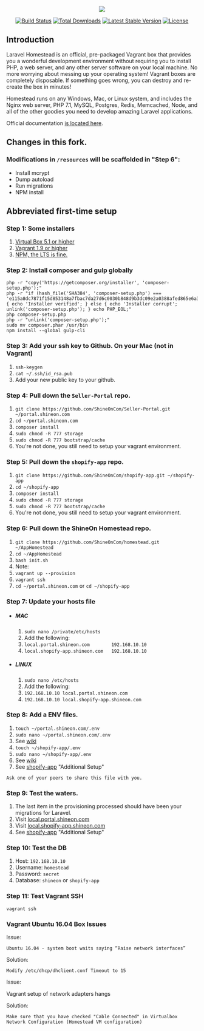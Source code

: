 <p align="center"><img src="https://laravel.com/assets/img/components/logo-homestead.svg"></p>

<p align="center">
<a href="https://travis-ci.org/laravel/homestead"><img src="https://travis-ci.org/laravel/homestead.svg" alt="Build Status"></a>
<a href="https://packagist.org/packages/laravel/homestead"><img src="https://poser.pugx.org/laravel/homestead/d/total.svg" alt="Total Downloads"></a>
<a href="https://packagist.org/packages/laravel/homestead"><img src="https://poser.pugx.org/laravel/homestead/v/stable.svg" alt="Latest Stable Version"></a>
<a href="https://packagist.org/packages/laravel/homestead"><img src="https://poser.pugx.org/laravel/homestead/license.svg" alt="License"></a>
</p>

## Introduction

Laravel Homestead is an official, pre-packaged Vagrant box that provides you a wonderful development environment without requiring you to install PHP, a web server, and any other server software on your local machine. No more worrying about messing up your operating system! Vagrant boxes are completely disposable. If something goes wrong, you can destroy and re-create the box in minutes!

Homestead runs on any Windows, Mac, or Linux system, and includes the Nginx web server, PHP 7.1, MySQL, Postgres, Redis, Memcached, Node, and all of the other goodies you need to develop amazing Laravel applications.

Official documentation [is located here](http://laravel.com/docs/homestead).

## Changes in this fork.

### Modifications in `/resources` will be scaffolded in "Step 6":

* Install mcrypt
* Dump autoload
* Run migrations
* NPM install



## Abbreviated first-time setup

### Step 1: Some installers

1. [Virtual Box 5.1 or higher](https://www.virtualbox.org/)
1. [Vagrant 1.9 or higher](https://www.vagrantup.com/)
1. [NPM, the LTS is fine.](https://nodejs.org/en/)

### Step 2: Install composer and gulp globally

```
php -r "copy('https://getcomposer.org/installer', 'composer-setup.php');"
php -r "if (hash_file('SHA384', 'composer-setup.php') === 'e115a8dc7871f15d853148a7fbac7da27d6c0030b848d9b3dc09e2a0388afed865e6a3d6b3c0fad45c48e2b5fc1196ae') { echo 'Installer verified'; } else { echo 'Installer corrupt'; unlink('composer-setup.php'); } echo PHP_EOL;"
php composer-setup.php
php -r "unlink('composer-setup.php');"
sudo mv composer.phar /usr/bin
npm install --global gulp-cli
```

### Step 3: Add your ssh key to Github. On your Mac (not in Vagrant)

1. `ssh-keygen`
1. `cat ~/.ssh/id_rsa.pub`
1. Add your new public key to your github.

### Step 4: Pull down the `Seller-Portal` repo.

1. `git clone https://github.com/ShineOnCom/Seller-Portal.git ~/portal.shineon.com`
1. `cd ~/portal.shineon.com`
1. `composer install`
1. `sudo chmod -R 777 storage`
1. `sudo chmod -R 777 bootstrap/cache`
1. You're not done, you still need to setup your vagrant environment.

### Step 5: Pull down the `shopify-app` repo.

1. `git clone https://github.com/ShineOnCom/shopify-app.git ~/shopify-app`
1. `cd ~/shopify-app`
1. `composer install`
1. `sudo chmod -R 777 storage`
1. `sudo chmod -R 777 bootstrap/cache`
1. You're not done, you still need to setup your vagrant environment.

### Step 6: Pull down the ShineOn Homestead repo.

1. `git clone https://github.com/ShineOnCom/homestead.git ~/AppHomestead`
1. `cd ~/AppHomestead`
1. `bash init.sh`
1. Note: 
1. `vagrant up --provision`
1. `vagrant ssh`
1. `cd ~/portal.shineon.com` or `cd ~/shopify-app`

### Step 7: Update your hosts file

  * ##### MAC
    1. `sudo nano /private/etc/hosts`
    1. Add the following:
    1. `local.portal.shineon.com 		192.168.10.10`
    1. `local.shopify-app.shineon.com 	192.168.10.10`

  * ##### LINUX
    1. `sudo nano /etc/hosts`
    1. Add the following:
    1. `192.168.10.10 local.portal.shineon.com`
    1. `192.168.10.10 local.shopify-app.shineon.com`

### Step 8: Add a ENV files.

1. `touch ~/portal.shineon.com/.env`
1. `sudo nano ~/portal.shineon.com/.env`
1. See [wiki](https://github.com/ShineOnCom/Seller-Portal/wiki/ENV)
1. `touch ~/shopify-app/.env`
1. `sudo nano ~/shopify-app/.env`
1. See [wiki](https://github.com/ShineOnCom/shopify-app/wiki/ENV-(local))
1. See [shopify-app](https://github.com/ShineOnCom/shopify-app) "Additional Setup"

```
Ask one of your peers to share this file with you.
```

### Step 9: Test the waters.

1. The last item in the provisioning processed should have been your migrations for Laravel.
1. Visit [local.portal.shineon.com](http://local.portal.shineon.com)
1. Visit [local.shopify-app.shineon.com](http://local.shopify-app.shineon.com)
1. See [shopify-app](https://github.com/ShineOnCom/shopify-app) "Additional Setup"

### Step 10: Test the DB

1. Host: `192.168.10.10`
1. Username: `homestead`
1. Password: `secret`
1. Database: `shineon` or `shopify-app`

### Step 11: Test Vagrant SSH

`vagrant ssh`

### Vagrant Ubuntu 16.04 Box Issues

Issue:

```shell
Ubuntu 16.04 - system boot waits saying “Raise network interfaces”
```

Solution:

```shell
Modify /etc/dhcp/dhclient.conf Timeout to 15 
```

Issue:

Vagrant setup of network adapters hangs

Solution:

```shell
Make sure that you have checked "Cable Connected" in Virtualbox Network Configuration (Homestead VM configuration)
````